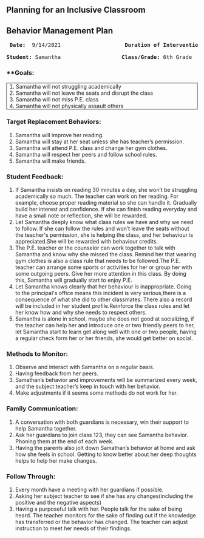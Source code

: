 ## Planning for an Inclusive Classroom

## Behavior Management Plan
<pre>
<b> Date:</b>  9/14/2021      	            <b>Duration of Intervention:</b>  Approx. 3 months

<b>Student:</b> Samantha                   <b>Class/Grade:</b> 6th Grade
</pre>

### **Goals:
<ol style="border:1px solid #333;">
<li>Samantha  will not struggling academically</li>
<li>Samantha  will not leave the seats and disrupt the class</li>
<li>Samantha  will not miss P.E. class</li>
<li>Samantha  will not physically assault others</li>
</ol>




### Target Replacement Behaviors: 

1. 	Samantha will improve her reading.
2. 	Samantha will stay at her seat unless she has teacher’s permission.
3. 	Samantha will attend P.E. class and change her gym clothes.
4. 	Samantha will respect her peers and follow school rules.
5.  Samantha will make friends.





### Student Feedback: 

1. 	If Samantha insists on reading 30 minutes a day, she won’t be struggling academically so much. The teacher can work on her reading. For example, choose proper reading material so she can handle it. Gradually build her interest and confidence. If she can finish reading everyday and have a small note or reflection, she will be rewarded.
2. 	Let Samantha deeply know what class rules we have and why we need to follow. If she can follow the rules and won’t leave the seats without the teacher's permission, she is helping the class, and her behaviour is appreciated.She will be rewarded with behaviour credits.
3.	The P.E. teacher or the counselor can work together to talk with Samantha and know why she missed the class. Remind her that wearing gym clothes is also a class rule that needs to be followed.The P.E. teacher can arrange some sports or activities for her or group her with some outgoing peers. Give her more attention in this class. By doing this, Samantha will gradually start to enjoy P.E.
4. 	Let Samantha knows clearly that her behaviour is inappropriate. Going to the principal's office means this incident is very serious,there is a consequence of  what she did to other classmates. There also a record will be included in her student profile.Reinforce the class rules and let her know how and why she needs to respect others.
5.	Samantha is alone in school, maybe she does not good at socializing, if the teacher can help her and introduce one or two friendly peers to her, let Samantha start to learn get along well with one or two people, having a regular check form her or her friends, she would get better on social.





### Methods to Monitor:

1. Observe and interact with Samantha on a regular basis.
2. Having feedback from her peers.
3. Samathan’s  behavior and improvements will be summarized every week, and the subject teacher’s keep in touch with her behavior.
4. Make adjustments if it seems some methods do not work for her.



### Family Communication: 

1. A conversation with both guardians is necessary, win their support to help Samantha together.
2. Ask her guardians to join class 123, they can see Samantha behavior. Phoning them at the end of each week. 
3.	Having the parents also jolt down Samathan’s behavior at home and ask how she feels in school. Getting to know better about her deep thoughts helps to help her make changes.




### Follow Through: 

1. Every month have a meeting with her guardians if possible.
2. Asking her subject teacher to see if she has any changes(including the positive and the negative aspects)
3. Having a purposeful talk with her. People talk for the sake of being heard. The teacher monitors for the sake of finding out if the knowledge has transferred or the behavior has changed. The teacher can adjust instruction to meet her needs of their findings. 




